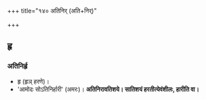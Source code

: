 +++
title="१४० अतिनिर् (अति+निर्)"

+++

## हृ
### अतिनिर्हृ
- हृ (हृञ् हरणे)।
- 'आमोदः सोऽतिनिर्हारी' (अमरः)। **अतिनिरावतिशये। सातिशयं हरतीत्येवंशीलः, हारीति वा।**
